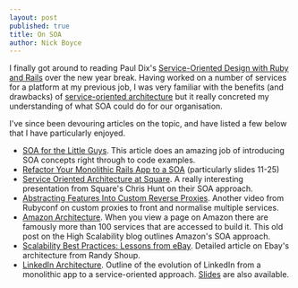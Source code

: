 ```yaml
---
layout: post
published: true
title: On SOA
author: Nick Boyce
---
```


I finally got around to reading Paul Dix's [Service-Oriented Design with Ruby and Rails](http://www.amazon.co.uk/Service-Oriented-Design-Rails-Addison-Wesley-Professional/dp/0321659368/ref=sr_1_1?ie=UTF8&qid=1358592354&sr=8-1) over the new year break. Having worked on a number of services for a platform at my previous job, I was very familiar with the benefits (and drawbacks) of [service-oriented architecture](http://en.wikipedia.org/wiki/Service-oriented_architecture) but it really concreted my understanding of what SOA could do for our organisation.

I've since been devouring articles on the topic, and have listed a few below that I have particularly enjoyed.

* [SOA for the Little Guys](http://rubysource.com/soa-for-the-little-guys/). This article does an amazing job of introducing SOA concepts right through to code examples.
* [Refactor Your Monolithic Rails App to a SOA](http://www.slideshare.net/ChrisWyckoff/refactor-your-monolithic-rails-app-to-a-soa) (particularly slides 11-25)
* [Service Oriented Architecture at Square](http://confreaks.com/videos/1273-rubyconf2012-service-oriented-architecture-at-square). A really interesting presentation from Square's Chris Hunt on their SOA approach. 
* [Abstracting Features Into Custom Reverse Proxies](http://confreaks.com/videos/1270-rubyconf2012-abstracting-features-into-custom-reverse-proxies-or-making-better-lemonade-from-chaos). Another video from Rubyconf on custom proxies to front and normalise multiple services.
* [Amazon Architecture](http://highscalability.com/amazon-architecture). When you view a page on Amazon there are famously more than 100 services that are accessed to build it. This old post on the High Scalability blog outlines Amazon's SOA approach.
* [Scalability Best Practices: Lessons from eBay](http://www.infoq.com/articles/ebay-scalability-best-practices). Detailed article on Ebay's architecture from Randy Shoup.
* [LinkedIn Architecture](http://hurvitz.org/blog/2008/06/linkedin-architecture). Outline of the evolution of LinkedIn from a monolithic app to a service-oriented approach. [Slides](http://www.slideshare.net/linkedin/linkedins-communication-architecture) are also available.